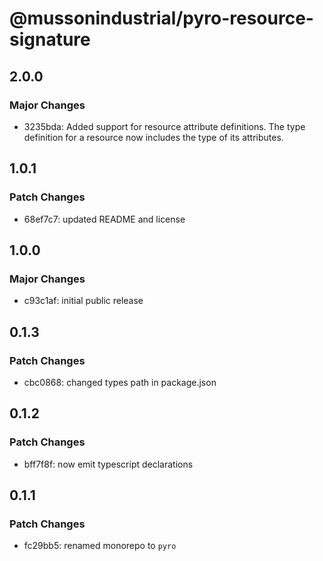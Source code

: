 # @mussonindustrial/pyro-resource-signature

## 2.0.0

### Major Changes

-   3235bda: Added support for resource attribute definitions.
    The type definition for a resource now includes the type of its attributes.

## 1.0.1

### Patch Changes

-   68ef7c7: updated README and license

## 1.0.0

### Major Changes

-   c93c1af: initial public release

## 0.1.3

### Patch Changes

-   cbc0868: changed types path in package.json

## 0.1.2

### Patch Changes

-   bff7f8f: now emit typescript declarations

## 0.1.1

### Patch Changes

-   fc29bb5: renamed monorepo to `pyro`
